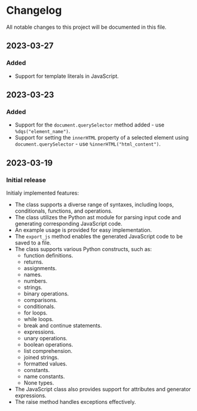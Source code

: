 # Changelog

All notable changes to this project will be documented in this file.

## 2023-03-27

### Added
- Support for template literals in JavaScript.

## 2023-03-23

### Added
- Support for the `document.querySelector` method added - use `%dqs("element_name")`.
- Support for setting the `innerHTML` property of a selected element using `document.querySelector` - use `%innerHTML("html_content")`.


## 2023-03-19
### Initial release
Initialy implemented features:
- The class supports a diverse range of syntaxes, including loops, conditionals, functions, and operations.
- The class utilizes the Python ast module for parsing input code and generating corresponding JavaScript code.
- An example usage is provided for easy implementation.
- The `export_js` method enables the generated JavaScript code to be saved to a file.
- The class supports various Python constructs, such as:
  - function definitions.
  - returns.
  - assignments.
  - names.
  - numbers.
  - strings.
  - binary operations.
  - comparisons.
  - conditionals.
  - for loops.
  - while loops.
  - break and continue statements.
  - expressions.
  - unary operations.
  - boolean operations.
  - list comprehension.
  - joined strings.
  - formatted values.
  - constants.
  - name constants.
  - None types.
- The JavaScript class also provides support for attributes and generator expressions.
- The raise method handles exceptions effectively.
